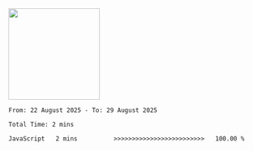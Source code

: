 <img height="180em" src="https://github-readme-stats-eight-theta.vercel.app/api?username=bkundev&show_icons=true&theme=radical&include_all_commits=true&count_private=true"/>
<!--START_SECTION:waka-->

```all_time
From: 22 August 2025 - To: 29 August 2025

Total Time: 2 mins

JavaScript   2 mins          >>>>>>>>>>>>>>>>>>>>>>>>>   100.00 %
```

<!--END_SECTION:waka-->
